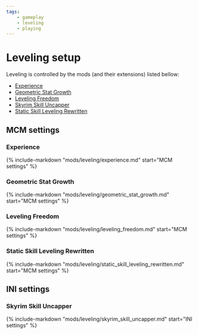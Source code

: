 ```yaml
---
tags:
    - gameplay
    - leveling
    - playing
---
```


# Leveling setup

Leveling is controlled by the mods (and their extensions) listed bellow:

* [Experience][]
* [Geometric Stat Growth][]
* [Leveling Freedom][]
* [Skyrim Skill Uncapper][]
* [Static Skill Leveling Rewritten][]

## MCM settings

### Experience

{%
    include-markdown "mods/leveling/experience.md"
    start="MCM settings"
%}

### Geometric Stat Growth

{%
    include-markdown "mods/leveling/geometric_stat_growth.md"
    start="MCM settings"
%}

### Leveling Freedom

{%
    include-markdown "mods/leveling/leveling_freedom.md"
    start="MCM settings"
%}

### Static Skill Leveling Rewritten

{%
    include-markdown "mods/leveling/static_skill_leveling_rewritten.md"
    start="MCM settings"
%}

## INI settings

### Skyrim Skill Uncapper

{%
    include-markdown "mods/leveling/skyrim_skill_uncapper.md"
    start="INI settings"
%}

[Experience]: ../mods/leveling/experience.md
[Geometric Stat Growth]: ../mods/leveling/geometric_stat_growth.md
[Leveling Freedom]: ../mods/leveling/leveling_freedom.md
[Skyrim Skill Uncapper]: ../mods/leveling/skyrim_skill_uncapper.md
[Static Skill Leveling Rewritten]: ../mods/leveling/static_skill_leveling_rewritten.md
